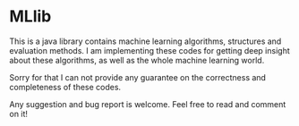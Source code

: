 MLlib
=====

This is a java library contains machine learning algorithms, structures and evaluation methods. I am implementing these codes for getting deep insight about these algorithms, as well as the whole machine learning world.

Sorry for that I can not provide any guarantee on the correctness and completeness of these codes. 

Any suggestion and bug report is welcome. Feel free to read and comment on it!

